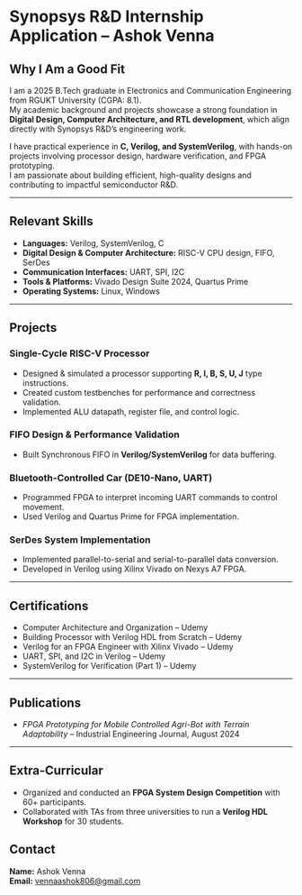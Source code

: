 # Synopsys R&D Internship Application – Ashok Venna


## Why I Am a Good Fit
I am a 2025 B.Tech graduate in Electronics and Communication Engineering from RGUKT University (CGPA: 8.1).  
My academic background and projects showcase a strong foundation in **Digital Design, Computer Architecture, and RTL development**, which align directly with Synopsys R&D’s engineering work.

I have practical experience in **C, Verilog, and SystemVerilog**, with hands-on projects involving processor design, hardware verification, and FPGA prototyping.  
I am passionate about building efficient, high-quality designs and contributing to impactful semiconductor R&D.

---

## Relevant Skills
- **Languages:** Verilog, SystemVerilog, C
- **Digital Design & Computer Architecture:** RISC-V CPU design, FIFO, SerDes
- **Communication Interfaces:** UART, SPI, I2C
- **Tools & Platforms:** Vivado Design Suite 2024, Quartus Prime
- **Operating Systems:** Linux, Windows

---

## Projects

### Single-Cycle RISC-V Processor
- Designed & simulated a processor supporting **R, I, B, S, U, J** type instructions.
- Created custom testbenches for performance and correctness validation.
- Implemented ALU datapath, register file, and control logic.

### FIFO Design & Performance Validation
- Built Synchronous FIFO in **Verilog/SystemVerilog** for data buffering.

### Bluetooth-Controlled Car (DE10-Nano, UART)
- Programmed FPGA to interpret incoming UART commands to control movement.
- Used Verilog and Quartus Prime for FPGA implementation.

### SerDes System Implementation
- Implemented parallel-to-serial and serial-to-parallel data conversion.
- Developed in Verilog using Xilinx Vivado on Nexys A7 FPGA.

---

## Certifications
- Computer Architecture and Organization – Udemy
- Building Processor with Verilog HDL from Scratch – Udemy
- Verilog for an FPGA Engineer with Xilinx Vivado – Udemy
- UART, SPI, and I2C in Verilog – Udemy
- SystemVerilog for Verification (Part 1) – Udemy

---

## Publications
- *FPGA Prototyping for Mobile Controlled Agri-Bot with Terrain Adaptability* – Industrial Engineering Journal, August 2024

---

## Extra-Curricular
- Organized and conducted an **FPGA System Design Competition** with 60+ participants.
- Collaborated with TAs from three universities to run a **Verilog HDL Workshop** for 30 students.

## Contact
**Name:** Ashok Venna  
**Email:** vennaashok806@gmail.com  
